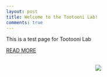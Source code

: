 ```yaml
---
layout: post
title: Welcome to the Tootooni Lab!
comments: true
---
```


This is a test page for Tootooni Lab

<a href="{{ site.baseurl }}/research">READ MORE</a>
<br>
<br>
<figure>
    <center><img src="https://raw.githubusercontent.com/TestRun23/TestRun23.github.io/master/images/hsc.jpg" /></center>
</figure>
